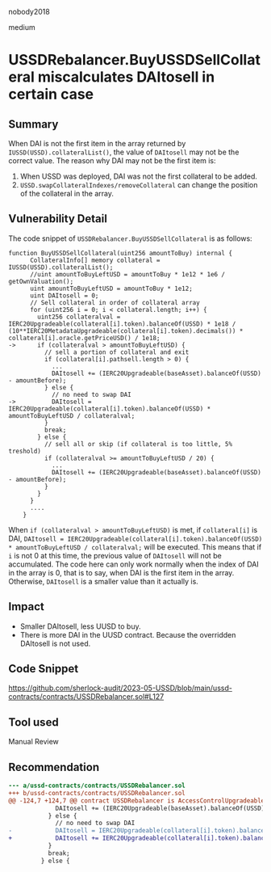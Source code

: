 nobody2018

medium

# USSDRebalancer.BuyUSSDSellCollateral miscalculates DAItosell in certain case

## Summary

When DAI is not the first item in the array returned by `IUSSD(USSD).collateralList()`, the value of `DAItosell` may not be the correct value. The reason why DAI may not be the first item is:

1.  When USSD was deployed, DAI was not the first collateral to be added.
2.  `USSD.swapCollateralIndexes/removeCollateral` can change the position of the collateral in the array.

## Vulnerability Detail

The code snippet of `USSDRebalancer.BuyUSSDSellCollateral` is as follows:

```solidity
function BuyUSSDSellCollateral(uint256 amountToBuy) internal {
      CollateralInfo[] memory collateral = IUSSD(USSD).collateralList();
      //uint amountToBuyLeftUSD = amountToBuy * 1e12 * 1e6 / getOwnValuation();
      uint amountToBuyLeftUSD = amountToBuy * 1e12;
      uint DAItosell = 0;
      // Sell collateral in order of collateral array
      for (uint256 i = 0; i < collateral.length; i++) {
        uint256 collateralval = IERC20Upgradeable(collateral[i].token).balanceOf(USSD) * 1e18 / (10**IERC20MetadataUpgradeable(collateral[i].token).decimals()) * collateral[i].oracle.getPriceUSD() / 1e18;
->      if (collateralval > amountToBuyLeftUSD) {
          // sell a portion of collateral and exit
          if (collateral[i].pathsell.length > 0) {
            ...
            DAItosell += (IERC20Upgradeable(baseAsset).balanceOf(USSD) - amountBefore);
          } else {
            // no need to swap DAI
->          DAItosell = IERC20Upgradeable(collateral[i].token).balanceOf(USSD) * amountToBuyLeftUSD / collateralval;
          }
          break;
        } else {
          // sell all or skip (if collateral is too little, 5% treshold)
          if (collateralval >= amountToBuyLeftUSD / 20) {
            ...
            DAItosell += (IERC20Upgradeable(baseAsset).balanceOf(USSD) - amountBefore);
          }
        }
      }
      ....
    }
```

When `if (collateralval > amountToBuyLeftUSD)` is met, if `collateral[i]` is DAI, `DAItosell = IERC20Upgradeable(collateral[i].token).balanceOf(USSD) * amountToBuyLeftUSD / collateralval;` will be executed. This means that if `i` is not 0 at this time, the previous value of `DAItosell` will not be accumulated. The code here can only work normally when the index of DAI in the array is 0, that is to say, when DAI is the first item in the array. Otherwise, `DAItosell` is a smaller value than it actually is.

## Impact

- Smaller DAItosell, less UUSD to buy.
- There is more DAI in the UUSD contract. Because the overridden DAItosell is not used.

## Code Snippet

https://github.com/sherlock-audit/2023-05-USSD/blob/main/ussd-contracts/contracts/USSDRebalancer.sol#L127

## Tool used

Manual Review

## Recommendation

```diff
--- a/ussd-contracts/contracts/USSDRebalancer.sol
+++ b/ussd-contracts/contracts/USSDRebalancer.sol
@@ -124,7 +124,7 @@ contract USSDRebalancer is AccessControlUpgradeable, IUSSDRebalancer {
             DAItosell += (IERC20Upgradeable(baseAsset).balanceOf(USSD) - amountBefore);
           } else {
             // no need to swap DAI
-            DAItosell = IERC20Upgradeable(collateral[i].token).balanceOf(USSD) * amountToBuyLeftUSD / collateralval;
+            DAItosell += IERC20Upgradeable(collateral[i].token).balanceOf(USSD) * amountToBuyLeftUSD / collateralval;
           }
           break;
         } else {
```